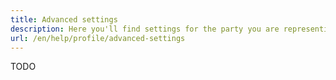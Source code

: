 ```yaml
---
title: Advanced settings
description: Here you'll find settings for the party you are representing.
url: /en/help/profile/advanced-settings
---
```


TODO